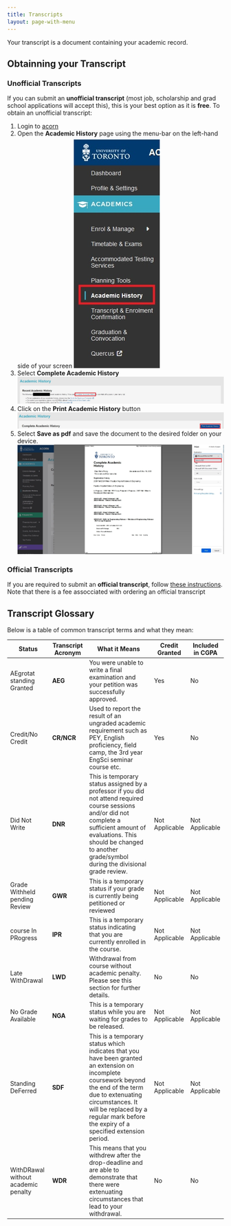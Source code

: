```yaml
---
title: Transcripts
layout: page-with-menu
---
```

Your transcript is a document containing your academic record. 

## Obtainning your Transcript
### Unofficial Transcripts
If you can submit an **unofficial transcript** (most job, scholarship and grad school applications will accept this), this is your best option as it is **free**. To obtain an unofficial transcript:
1. Login to [acorn](https://acorn.utoronto.ca/)
2. Open the **Academic History** page using the menu-bar on the left-hand side of your screen
    ![academic-history-menu](/assets/academic-history-menu.jpg)
3. Select **Complete Academic History**
![complete-academic-history](/assets/complete-academic-history.jpg)
4. Click on the **Print Academic History** button
![print-academic-history-button](/assets/print-academic-history-button.jpg)
5. Select **Save as pdf** and save the document to the desired folder on your device.
![save-to-pdf](/assets/save-to-pdf.jpg)

### Official Transcripts
If you are required to submit an **official transcript**, follow [these instructions](https://registrar.utoronto.ca/transcripts/ordering-my-transcript/). Note that there is a fee assocciated with ordering an official transcript

## Transcript Glossary
Below is a table of common transcript terms and what they mean:

| **Status**                          | **Transcript Acronym** | **What it Means**                                                                                                                                                                                                                                                 | **Credit Granted** | **Included in CGPA** |
|-------------------------------------|------------------------|-------------------------------------------------------------------------------------------------------------------------------------------------------------------------------------------------------------------------------------------------------------------|--------------------|----------------------|
| AEgrotat standing Granted           | **AEG**                | You were unable to write a final examination and your petition was successfully approved.                                                                                                                                                                         | Yes                | No                   |
| Credit/No Credit                    | **CR/NCR**             | Used to report the result of an ungraded academic requirement such as PEY, English proficiency, field camp, the 3rd year EngSci seminar course etc.                                                                                                               | Yes                | No                   |
| Did Not Write                       | **DNR**                | This is temporary status assigned by a professor if you did not attend required course sessions and/or did not complete a sufficient amount of evaluations. This should be changed to another grade/symbol during the divisional grade review.                    | Not Applicable     | Not Applicable       |
| Grade Withheld pending Review       | **GWR**                | This is a temporary status if your grade is currently being petitioned or reviewed                                                                                                                                                                                | Not Applicable     | Not Applicable       |
| course In PRogress                  | **IPR**                | This is a temporary status indicating that you are currently enrolled in the course.                                                                                                                                                                              | Not Applicable     | Not Applicable       |
| Late WithDrawal                     | **LWD**                | Withdrawal from course without academic penalty. Please see this section for further details.                                                                                                                                                                     | No                 | No                   |
| No Grade Available                  | **NGA**                | This is a temporary status while you are waiting for grades to be released.                                                                                                                                                                                       | Not Applicable     | Not Applicable       |
| Standing DeFerred                   | **SDF**                | This is a temporary status which indicates that you have been granted an extension on incomplete coursework beyond the end of the term due to extenuating circumstances. It will be replaced by a regular mark before the expiry of a specified extension period. | Not Applicable     | Not Applicable       |
| WithDRawal without academic penalty | **WDR**                | This means that you withdrew after the drop-deadline and are able to demonstrate that there were extenuating circumstances that lead to your withdrawal.                                                                                                          | No                 | No                   |